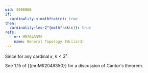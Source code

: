 ```yaml
---
uid: I000068
if:
  cardinality-<-mathfrak(c): true
then:
  cardinality-leq-2^{mathfrak(c)}: true
refs:
  - mr: MR2048350
    name: General Topology (Willard)
---
```

Since for any cardinal $\kappa$, $\kappa < 2^{\kappa}$.

See 1.15 of {{mr:MR2048350}} for a discussion of Cantor's theorem.

